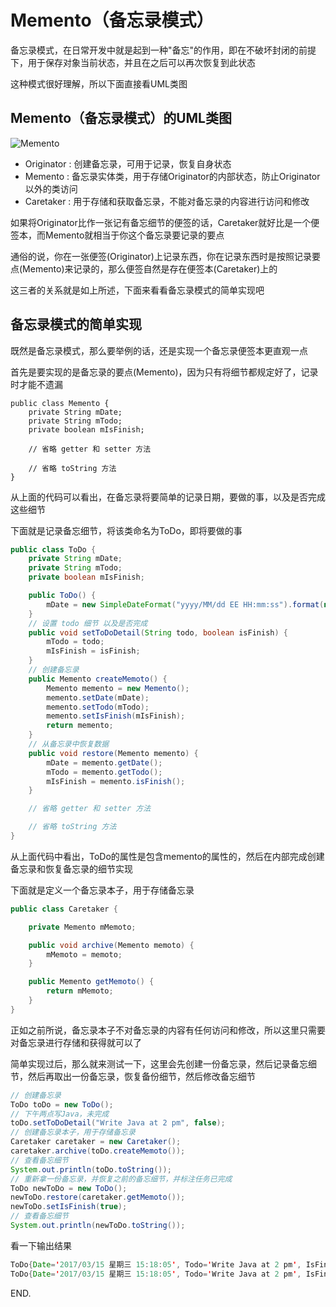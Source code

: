 # Memento（备忘录模式）

备忘录模式，在日常开发中就是起到一种"备忘"的作用，即在不破坏封闭的前提下，用于保存对象当前状态，并且在之后可以再次恢复到此状态

这种模式很好理解，所以下面直接看UML类图

## Memento（备忘录模式）的UML类图

![Memento](http://my.csdn.net/uploads/201204/02/1333348164_3637.jpg)

 + Originator : 创建备忘录，可用于记录，恢复自身状态
 + Memento : 备忘录实体类，用于存储Originator的内部状态，防止Originator以外的类访问
 + Caretaker : 用于存储和获取备忘录，不能对备忘录的内容进行访问和修改

如果将Originator比作一张记有备忘细节的便签的话，Caretaker就好比是一个便签本，而Memento就相当于你这个备忘录要记录的要点

通俗的说，你在一张便签(Originator)上记录东西，你在记录东西时是按照记录要点(Memento)来记录的，那么便签自然是存在便签本(Caretaker)上的

这三者的关系就是如上所述，下面来看看备忘录模式的简单实现吧

## 备忘录模式的简单实现

既然是备忘录模式，那么要举例的话，还是实现一个备忘录便签本更直观一点

首先是要实现的是备忘录的要点(Memento)，因为只有将细节都规定好了，记录时才能不遗漏
```Memento
public class Memento {
    private String mDate;
    private String mTodo;
    private boolean mIsFinish;

    // 省略 getter 和 setter 方法

    // 省略 toString 方法
}
```
从上面的代码可以看出，在备忘录将要简单的记录日期，要做的事，以及是否完成这些细节

下面就是记录备忘细节，将该类命名为ToDo，即将要做的事
```java
public class ToDo {
    private String mDate;
    private String mTodo;
    private boolean mIsFinish;

    public ToDo() {
        mDate = new SimpleDateFormat("yyyy/MM/dd EE HH:mm:ss").format(new Date());
    }
    // 设置 todo 细节 以及是否完成
    public void setToDoDetail(String todo, boolean isFinish) {
        mTodo = todo;
        mIsFinish = isFinish;
    }
    // 创建备忘录
    public Memento createMemoto() {
        Memento memento = new Memento();
        memento.setDate(mDate);
        memento.setTodo(mTodo);
        memento.setIsFinish(mIsFinish);
        return memento;
    }
    // 从备忘录中恢复数据
    public void restore(Memento memento) {
        mDate = memento.getDate();
        mTodo = memento.getTodo();
        mIsFinish = memento.isFinish();
    }

    // 省略 getter 和 setter 方法

    // 省略 toString 方法
}

```
从上面代码中看出，ToDo的属性是包含memento的属性的，然后在内部完成创建备忘录和恢复备忘录的细节实现

下面就是定义一个备忘录本子，用于存储备忘录
```java
public class Caretaker {

    private Memento mMemoto;

    public void archive(Memento memoto) {
        mMemoto = memoto;
    }

    public Memento getMemoto() {
        return mMemoto;
    }
}
```
正如之前所说，备忘录本子不对备忘录的内容有任何访问和修改，所以这里只需要对备忘录进行存储和获得就可以了

简单实现过后，那么就来测试一下，这里会先创建一份备忘录，然后记录备忘细节，然后再取出一份备忘录，恢复备份细节，然后修改备忘细节
```java
// 创建备忘录
ToDo toDo = new ToDo();
// 下午两点写Java，未完成
toDo.setToDoDetail("Write Java at 2 pm", false);
// 创建备忘录本子，用于存储备忘录
Caretaker caretaker = new Caretaker();
caretaker.archive(toDo.createMemoto());
// 查看备忘细节
System.out.println(toDo.toString());
// 重新拿一份备忘录，并恢复之前的备忘细节，并标注任务已完成
ToDo newToDo = new ToDo();
newToDo.restore(caretaker.getMemoto());
newToDo.setIsFinish(true);
// 查看备忘细节
System.out.println(newToDo.toString());
```

看一下输出结果
```java
ToDo{Date='2017/03/15 星期三 15:18:05', Todo='Write Java at 2 pm', IsFinish=false}
ToDo{Date='2017/03/15 星期三 15:18:05', Todo='Write Java at 2 pm', IsFinish=true}
```

END.
